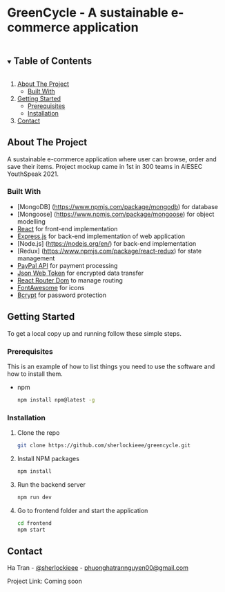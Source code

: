 # GreenCycle - A sustainable e-commerce application

<!-- TABLE OF CONTENTS -->
<details open="open">
  <summary><h2 style="display: inline-block">Table of Contents</h2></summary>
  <ol>
    <li>
      <a href="#about-the-project">About The Project</a>
      <ul>
        <li><a href="#built-with">Built With</a></li>
      </ul>
    </li>
    <li>
      <a href="#getting-started">Getting Started</a>
      <ul>
        <li><a href="#prerequisites">Prerequisites</a></li>
        <li><a href="#installation">Installation</a></li>
      </ul>
    </li>
    <li><a href="#contact">Contact</a></li>
  </ol>
</details>



<!-- ABOUT THE PROJECT -->
## About The Project

A sustainable e-commerce application where user can browse, order and save their items. 
Project mockup came in 1st in 300 teams in AIESEC YouthSpeak 2021.

### Built With

* [MongoDB] (https://www.npmjs.com/package/mongodb) for database
* [Mongoose] (https://www.npmjs.com/package/mongoose) for object modelling
* [React](https://www.npmjs.com/package/react) for front-end implementation
* [Express.js](https://www.npmjs.com/package/express) for back-end implementation of web application
* [Node.js] (https://nodejs.org/en/) for back-end implementation
* [Redux] (https://www.npmjs.com/package/react-redux) for state management
* [PayPal API](https://www.developer.paypal.com) for payment processing
* [Json Web Token](https://www.npmjs.com/package/json-web-token) for encrypted data transfer
* [React Router Dom](https://www.npmjs.com/package/react-router-dom) to manage routing
* [FontAwesome](https://www.npmjs.com/package/font-awesome) for icons
* [Bcrypt](https://www.npmjs.com/package/bcrypt) for password protection



<!-- GETTING STARTED -->
## Getting Started

To get a local copy up and running follow these simple steps.

### Prerequisites

This is an example of how to list things you need to use the software and how to install them.
* npm
  ```sh
  npm install npm@latest -g
  ```

### Installation

1. Clone the repo
   ```sh
   git clone https://github.com/sherlockieee/greencycle.git
   ```
2. Install NPM packages
   ```sh
   npm install
   ```
3. Run the backend server
    ```sh
    npm run dev
    ```
4. Go to frontend folder and start the application
    ```sh
    cd frontend
    npm start
    ```



## Contact

Ha Tran - [@sherlockieee](https://twitter.com/sherlockieee) - phuonghatrannguyen00@gmail.com

Project Link: Coming soon


